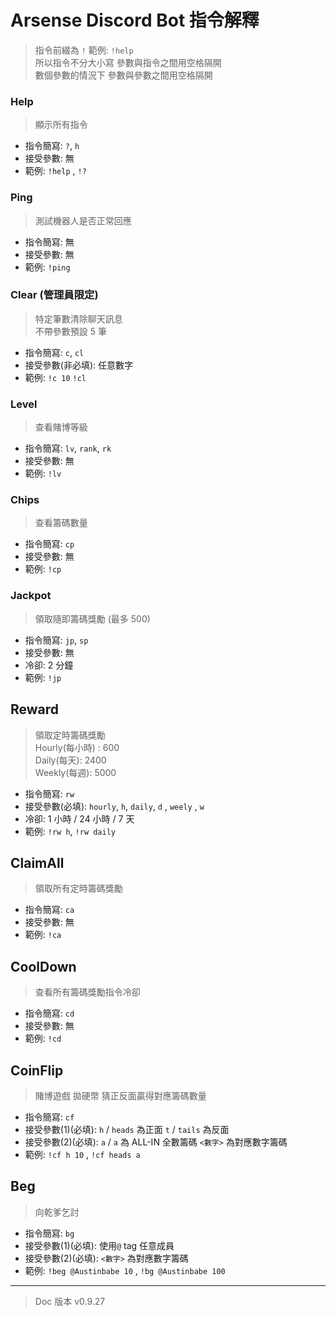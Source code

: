 # Arsense Discord Bot 指令解釋

> 指令前綴為 `!` 範例: `!help`  
> 所以指令不分大小寫 參數與指令之間用空格隔開  
> 數個參數的情況下 參數與參數之間用空格隔開

### Help

> 顯示所有指令

- 指令簡寫: `?`, `h`
- 接受參數: 無
- 範例: `!help` , `!?`

### Ping

> 測試機器人是否正常回應

- 指令簡寫: 無
- 接受參數: 無
- 範例: `!ping`

### Clear (管理員限定)

> 特定筆數清除聊天訊息  
> 不帶參數預設 5 筆

- 指令簡寫: `c`, `cl`
- 接受參數(非必填): 任意數字
- 範例: `!c 10` `!cl`

### Level

> 查看賭博等級

- 指令簡寫: `lv`, `rank`, `rk`
- 接受參數: 無
- 範例: `!lv`

### Chips

> 查看籌碼數量

- 指令簡寫: `cp`
- 接受參數: 無
- 範例: `!cp`

### Jackpot

> 領取隨即籌碼獎勵 (最多 500)

- 指令簡寫: `jp`, `sp`
- 接受參數: 無
- 冷卻: 2 分鐘
- 範例: `!jp`

## Reward

> 領取定時籌碼獎勵  
> Hourly(每小時) : 600  
> Daily(每天): 2400  
> Weekly(每週): 5000

- 指令簡寫: `rw`
- 接受參數(必填): `hourly`, `h`, `daily`, `d` , `weely` , `w`
- 冷卻: 1 小時 / 24 小時 / 7 天
- 範例: `!rw h`, `!rw daily`

## ClaimAll

> 領取所有定時籌碼獎勵

- 指令簡寫: `ca`
- 接受參數: 無
- 範例: `!ca`

## CoolDown

> 查看所有籌碼獎勵指令冷卻

- 指令簡寫: `cd`
- 接受參數: 無
- 範例: `!cd`

## CoinFlip

> 賭博遊戲
> 拋硬幣 猜正反面贏得對應籌碼數量

- 指令簡寫: `cf`
- 接受參數(1)(必填): `h` / `heads` 為正面 `t` / `tails` 為反面
- 接受參數(2)(必填): `a` / `a` 為 ALL-IN 全數籌碼 `<數字>` 為對應數字籌碼
- 範例: `!cf h 10` , `!cf heads a`

## Beg

> 向乾爹乞討

- 指令簡寫: `bg`
- 接受參數(1)(必填): 使用`@` tag 任意成員
- 接受參數(2)(必填): `<數字>` 為對應數字籌碼
- 範例: `!beg @Austinbabe 10` , `!bg @Austinbabe 100`

---

> Doc 版本 v0.9.27
